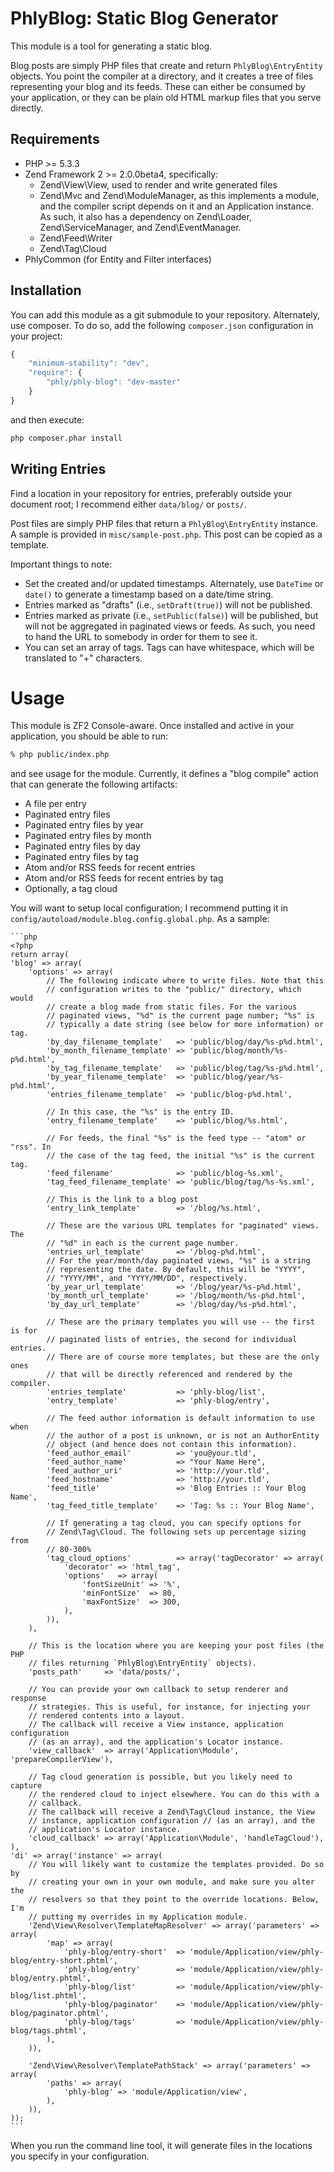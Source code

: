 PhlyBlog: Static Blog Generator
===============================

This module is a tool for generating a static blog.

Blog posts are simply PHP files that create and return `PhlyBlog\EntryEntity`
objects. You point the compiler at a directory, and it creates a tree of files
representing your blog and its feeds. These can either be consumed by your
application, or they can be plain old HTML markup files that you serve
directly.

Requirements
------------

- PHP >= 5.3.3
- Zend Framework 2 >= 2.0.0beta4, specifically: 
  - Zend\View\View, used to render and write generated files
  - Zend\Mvc and Zend\ModuleManager, as this implements a module, and the
    compiler script depends on it and an Application instance. As such, it also
    has a dependency on Zend\Loader, Zend\ServiceManager, and Zend\EventManager.
  - Zend\Feed\Writer
  - Zend\Tag\Cloud
- PhlyCommon (for Entity and Filter interfaces)

Installation
------------

You can add this module as a git submodule to your repository. Alternately, use
composer. To do so, add the following `composer.json` configuration in your
project:

```js
{
    "minimum-stability": "dev",
    "require": {
        "phly/phly-blog": "dev-master"
    }
}
```

and then execute:

```bash
php composer.phar install
```

Writing Entries
---------------

Find a location in your repository for entries, preferably outside your document
root; I recommend either `data/blog/` or `posts/`.

Post files are simply PHP files that return a `PhlyBlog\EntryEntity` instance.
A sample is provided in `misc/sample-post.php`. This post can be copied as a
template.

Important things to note:

- Set the created and/or updated timestamps. Alternately, use `DateTime` or
  `date()` to generate a timestamp based on a date/time string.
- Entries marked as "drafts" (i.e., `setDraft(true)`) will not be published.
- Entries marked as private (i.e., `setPublic(false)`) will be published, but
  will not be aggregated in paginated views or feeds. As such, you need to hand
  the URL to somebody in order for them to see it.
- You can set an array of tags. Tags can have whitespace, which will be
  translated to "+" characters.

Usage
=====

This module is ZF2 Console-aware. Once installed and active in your
application, you should be able to run:

```bash
% php public/index.php
```

and see usage for the module. Currently, it defines a "blog compile" action
that can generate the following artifacts:

- A file per entry
- Paginated entry files
- Paginated entry files by year
- Paginated entry files by month
- Paginated entry files by day
- Paginated entry files by tag
- Atom and/or RSS feeds for recent entries
- Atom and/or RSS feeds for recent entries by tag
- Optionally, a tag cloud

You will want to setup local configuration; I recommend putting it in
`config/autoload/module.blog.config.global.php`. As a sample:

    ```php
    <?php
    return array(
    'blog' => array(
        'options' => array(
            // The following indicate where to write files. Note that this
            // configuration writes to the "public/" directory, which would
            // create a blog made from static files. For the various
            // paginated views, "%d" is the current page number; "%s" is
            // typically a date string (see below for more information) or tag.
            'by_day_filename_template'   => 'public/blog/day/%s-p%d.html',
            'by_month_filename_template' => 'public/blog/month/%s-p%d.html',
            'by_tag_filename_template'   => 'public/blog/tag/%s-p%d.html',
            'by_year_filename_template'  => 'public/blog/year/%s-p%d.html',
            'entries_filename_template'  => 'public/blog-p%d.html',

            // In this case, the "%s" is the entry ID.
            'entry_filename_template'    => 'public/blog/%s.html',

            // For feeds, the final "%s" is the feed type -- "atom" or "rss". In
            // the case of the tag feed, the initial "%s" is the current tag.
            'feed_filename'              => 'public/blog-%s.xml',
            'tag_feed_filename_template' => 'public/blog/tag/%s-%s.xml',
             
            // This is the link to a blog post
            'entry_link_template'        => '/blog/%s.html',

            // These are the various URL templates for "paginated" views. The
            // "%d" in each is the current page number.
            'entries_url_template'       => '/blog-p%d.html',
            // For the year/month/day paginated views, "%s" is a string
            // representing the date. By default, this will be "YYYY",
            // "YYYY/MM", and "YYYY/MM/DD", respectively.
            'by_year_url_template'       => '/blog/year/%s-p%d.html',
            'by_month_url_template'      => '/blog/month/%s-p%d.html',
            'by_day_url_template'        => '/blog/day/%s-p%d.html',

            // These are the primary templates you will use -- the first is for
            // paginated lists of entries, the second for individual entries.
            // There are of course more templates, but these are the only ones 
            // that will be directly referenced and rendered by the compiler.
            'entries_template'           => 'phly-blog/list',
            'entry_template'             => 'phly-blog/entry',

            // The feed author information is default information to use when
            // the author of a post is unknown, or is not an AuthorEntity
            // object (and hence does not contain this information).
            'feed_author_email'          => 'you@your.tld',
            'feed_author_name'           => "Your Name Here",
            'feed_author_uri'            => 'http://your.tld',
            'feed_hostname'              => 'http://your.tld',
            'feed_title'                 => 'Blog Entries :: Your Blog Name',
            'tag_feed_title_template'    => 'Tag: %s :: Your Blog Name',

            // If generating a tag cloud, you can specify options for
            // Zend\Tag\Cloud. The following sets up percentage sizing from
            // 80-300%
            'tag_cloud_options'          => array('tagDecorator' => array(
                'decorator' => 'html_tag',
                'options'   => array(
                    'fontSizeUnit' => '%',
                    'minFontSize'  => 80,
                    'maxFontSize'  => 300,
                ),
            )),
        ),
        
        // This is the location where you are keeping your post files (the PHP
        // files returning `PhlyBlog\EntryEntity` objects).
        'posts_path'     => 'data/posts/',

        // You can provide your own callback to setup renderer and response
        // strategies. This is useful, for instance, for injecting your 
        // rendered contents into a layout.
        // The callback will receive a View instance, application configuration
        // (as an array), and the application's Locator instance.
        'view_callback'  => array('Application\Module', 'prepareCompilerView'),

        // Tag cloud generation is possible, but you likely need to capture
        // the rendered cloud to inject elsewhere. You can do this with a
        // callback.
        // The callback will receive a Zend\Tag\Cloud instance, the View
        // instance, application configuration // (as an array), and the
        // application's Locator instance.
        'cloud_callback' => array('Application\Module', 'handleTagCloud'),
    ),
    'di' => array('instance' => array(
        // You will likely want to customize the templates provided. Do so by
        // creating your own in your own module, and make sure you alter the
        // resolvers so that they point to the override locations. Below, I'm
        // putting my overrides in my Application module.
        'Zend\View\Resolver\TemplateMapResolver' => array('parameters' => array(
            'map' => array(
                'phly-blog/entry-short'  => 'module/Application/view/phly-blog/entry-short.phtml',
                'phly-blog/entry'        => 'module/Application/view/phly-blog/entry.phtml',
                'phly-blog/list'         => 'module/Application/view/phly-blog/list.phtml',
                'phly-blog/paginator'    => 'module/Application/view/phly-blog/paginator.phtml',
                'phly-blog/tags'         => 'module/Application/view/phly-blog/tags.phtml',
            ),
        )),

        'Zend\View\Resolver\TemplatePathStack' => array('parameters' => array(
            'paths' => array(
                'phly-blog' => 'module/Application/view',
            ),
        )),
    ));
    ```

When you run the command line tool, it will generate files in the locations you
specify in your configuration.